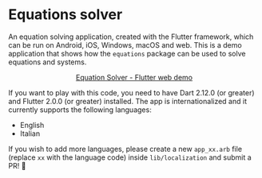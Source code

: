 # Equations solver

An equation solving application, created with the Flutter framework, which can be run on Android, iOS, Windows, macOS and web. This is a demo application that shows how the `equations` package can be used to solve equations and systems.

<p align="center"><a href="https://albertodev01.github.io/equations/">Equation Solver - Flutter web demo</a></p>

If you want to play with this code, you need to have Dart 2.12.0 (or greater) and Flutter 2.0.0 (or greater) installed. The app is internationalized and it currently supports the following languages:

  - English
  - Italian

If you wish to add more languages, please create a new `app_xx.arb` file (replace `xx` with the language code) inside `lib/localization` and submit a PR! :rocket: